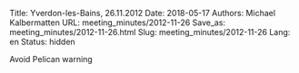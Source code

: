 Title: Yverdon-les-Bains, 26.11.2012
Date: 2018-05-17
Authors: Michael Kalbermatten
URL: meeting_minutes/2012-11-26
Save_as: meeting_minutes/2012-11-26.html
Slug: meeting_minutes/2012-11-26
Lang: en
Status: hidden


Avoid Pelican warning
